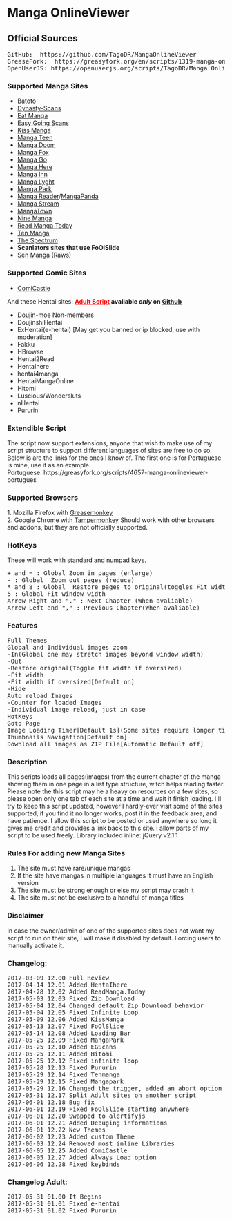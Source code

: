 <h1>Manga OnlineViewer</h1>
<h2>Official Sources</h2>
<pre>
GitHub:  https://github.com/TagoDR/MangaOnlineViewer
GreaseFork:  https://greasyfork.org/en/scripts/1319-manga-onlineviewer
OpenUserJS: https://openuserjs.org/scripts/TagoDR/Manga_OnlineViewer
</pre>

<h3>Supported Manga Sites</h3>
<ul><li><a href="http://bato.to/">Batoto</a></li>
<li><a href="https://dynasty-scans.com/">Dynasty-Scans</a></li>
<li><a href="http://eatmanga.me/">Eat Manga</a></li>
<li><a href="http://read.egscans.com/">Easy Going Scans</a></li>
<li><a href="http://kissmanga.com/">Kiss Manga</a></li>
<li><a href="http://www.mangateen.com/">Manga Teen</a></li>
<li><a href="https://mangadoom.co/">Manga Doom</a></li>
<li><a href="http://mangafox.me/">Manga Fox</a></li>
<li><a href="http://www.mangago.me/">Manga Go</a></li>
<li><a href="http://www.mangahere.co/">Manga Here</a></li>
<li><a href="http://www.mangainn.net/">Manga Inn</a></li>
<li><a href="http://manga.lyght.net/">Manga Lyght</a></li>
<li><a href="http://mangapark.me/">Manga Park</a></li>
<li><a href="http://www.mangareader.net/">Manga Reader</a>/<a href="http://www.mangapanda.com/">MangaPanda</a></li>
<li><a href="http://mangastream.com/">Manga Stream</a></li>
<li><a href="http://www.mangatown.com/">MangaTown</a></li>
<li><a href="http://ninemanga.com/">Nine Manga</a></li>
<li><a href="http://www.readmanga.today/">Read Manga Today</a></li>
<li><a href="http://www.tenmanga.com/">Ten Manga</a></li>
<li><a href="http://www.thespectrum.net/">The Spectrum</a></li>
<li><b>Scanlators sites that use FoOlSlide</b></li>
<li><a href="http://raw.senmanga.com/">Sen Manga (Raws)</a></li></ul>
<h3>Supported Comic Sites</h3>
<ul><li><a href="http://www.comicastle.org/">ComiCastle</a></li></ul>
And these Hentai sites: <b><a style="color: red;" href="https://github.com/TagoDR/MangaOnlineViewer/raw/master/Manga_OnlineViewer_Adult.user.js">Adult Script</a> avaliable <i>only</i> on <a href='https://github.com/TagoDR/MangaOnlineViewer'>Github</a></b>
<ul><li>Doujin-moe Non-members</li>
<li>DoujinshiHentai</li>
<li>ExHentai(e-hentai) [May get you banned or ip blocked, use with moderation]</li>
<li>Fakku</li>
<li>HBrowse</li>
<li>Hentai2Read</li>
<li>HentaIhere</li>
<li>hentai4manga</li>
<li>HentaiMangaOnline</li>
<li>Hitomi</li>
<li>Luscious/Wondersluts</li>
<li>nHentai</li>
<li>Pururin</li></ul>

<h3>Extendible Script</h3>
The script now support extensions, anyone that wish to make use of my script structure to support different languages of sites are free to do so. Below is are the links for the ones I know of. The first one is for Portuguese is mine, use it as an example.</br>
Portuguese: https://greasyfork.org/scripts/4657-manga-onlineviewer-portugues

<h3>Supported Browsers</h3>
1. Mozilla Firefox with <a href="https://addons.mozilla.org/en-US/firefox/addon/greasemonkey/">Greasemonkey</a></br>
2. Google Chrome with <a href="https://chrome.google.com/webstore/detail/tampermonkey/dhdgffkkebhmkfjojejmpbldmpobfkfo?hl=en">Tampermonkey</a>
Should work with other browsers and addons, but they are not officially supported.


<h3>HotKeys</h3>These will work with standard and numpad keys.
<pre>
+ and = : Global Zoom in pages (enlarge)
- : Global  Zoom out pages (reduce)
* and 8 : Global  Restore pages to original(toggles Fit width if oversized)
5 : Global Fit window width
Arrow Right and "." : Next Chapter (When avaliable)
Arrow Left and "," : Previous Chapter(When avaliable)
</pre>

<h3>Features</h3>
<pre>
Full Themes
Global and Individual images zoom
-In(Global one may stretch images beyond window width)
-Out
-Restore original(Toggle fit width if oversized)
-Fit width
-Fit width if oversized[Default on]
-Hide
Auto reload Images
-Counter for loaded Images
-Individual image reload, just in case
HotKeys
Goto Page
Image Loading Timer[Default 1s](Some sites require longer timers. eg.:ExHentai,e-hentai)
Thumbnails Navigation[Default on]
Download all images as ZIP File[Automatic Default off]
</pre>

<h3>Description</h3>This scripts loads all pages(images) from the current chapter of the manga showing them in one page in a list type structure, witch helps reading faster.
Please note the this script may he a heavy on resources on a few sites, so please open only one tab of each site at a time and wait it finish loading.
I'll try to keep this script updated, however I hardly-ever visit some of the sites supported, if you find it no longer works, post it in the feedback area, and have patience.
I allow this script to be posted or used anywhere so long it gives me credit and provides a link back to this site. I allow parts of my script to be used freely.
Library included inline: jQuery v2.1.1

<h3>Rules For adding new Manga Sites</h3><ol><li>The site must have rare/unique mangas</li>
<li>If the site have mangas in multiple languages it must have an English version</li>
<li>The site must be strong enough or else my script may crash it</li>
<li>The site must not be exclusive to a handful of manga titles</li></ol>

<h3>Disclaimer</h3>In case the owner/admin of one of the supported sites does not want my script to run on their site, I will make it disabled by default. Forcing users to manually activate it.

<h3>Changelog:</h3>
<pre>
2017-03-09 12.00 Full Review
2017-04-14 12.01 Added HentaIhere
2017-04-28 12.02 Added ReadManga.Today
2017-05-03 12.03 Fixed Zip Download
2017-05-04 12.04 Changed default Zip Download behavior
2017-05-04 12.05 Fixed Infinite Loop
2017-05-09 12.06 Added KissManga
2017-05-13 12.07 Fixed FoOlSlide
2017-05-14 12.08 Added Loading Bar
2017-05-25 12.09 Fixed MangaPark
2017-05-25 12.10 Added EGScans
2017-05-25 12.11 Added Hitomi
2017-05-25 12.12 Fixed infinite loop
2017-05-28 12.13 Fixed Pururin
2017-05-29 12.14 Fixed Tenmanga
2017-05-29 12.15 Fixed Mangapark
2017-05-29 12.16 Changed the trigger, added an abort option
2017-05-31 12.17 Split Adult sites on another script
2017-06-01 12.18 Bug fix
2017-06-01 12.19 Fixed FoOlSlide starting anywhere
2017-06-01 12.20 Swapped to alertifyjs
2017-06-01 12.21 Added Debuging informations
2017-06-01 12.22 New Themes
2017-06-02 12.23 Added custom Theme
2017-06-03 12.24 Removed most inline Libraries
2017-06-05 12.25 Added ComiCastle
2017-06-05 12.27 Added Always Load option
2017-06-06 12.28 Fixed keybinds
</pre>
<h3>Changelog Adult:</h3>
<pre>
2017-05-31 01.00 It Begins
2017-05-31 01.01 Fixed e-hentai
2017-05-31 01.02 Fixed Pururin
</pre>
